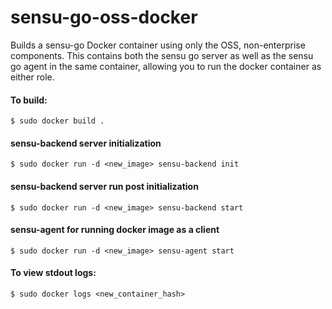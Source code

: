 # sensu-go-oss-docker
Builds a sensu-go Docker container using only the OSS, non-enterprise components.  This contains both the sensu go server as well as the sensu go agent in the same container, allowing you to run the docker container as either role.

#### To build:
`$ sudo docker build .`

#### sensu-backend server initialization 
`$ sudo docker run -d <new_image> sensu-backend init`

#### sensu-backend server run post initialization
`$ sudo docker run -d <new_image> sensu-backend start`

#### sensu-agent for running docker image as a client
`$ sudo docker run -d <new_image> sensu-agent start`

#### To view stdout logs:
`$ sudo docker logs <new_container_hash>`
